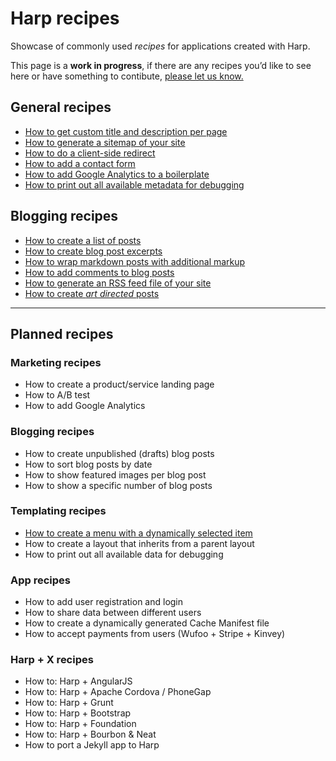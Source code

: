 # Harp recipes

Showcase of commonly used _recipes_ for applications created with Harp.

<div class="panel panel-danger">This page is a <strong>work in progress</strong>, if there are any recipes you’d like to see here or have something to contibute, <a href="/community">please let us know.</a></div>

## General recipes

- [How to get custom title and description per page](/recipes/custom-title-description)
- [How to generate a sitemap of your site](/recipes/blog-sitemap)
- [How to do a client-side redirect](/recipes/client-side-redirect)
- [How to add a contact form](/recipes/marketing-contact-form)
- [How to add Google Analytics to a boilerplate](/recipes/google-analytics)
- [How to print out all available metadata for debugging](/recipes/print-debugging)

## Blogging recipes

- [How to create a list of posts](/recipes/blog-posts-list)
- [How to create blog post excerpts](/recipes/blog-post-excerpts)
- [How to wrap markdown posts with additional markup](/recipes/wrap-markdown-posts)
- [How to add comments to blog posts](/recipes/blog-post-comments)
- [How to generate an RSS feed file of your site](/recipes/blog-rss-feed)
- [How to create _art directed_ posts](/recipes/blog-art-directed-posts)

***

## Planned recipes

### Marketing recipes

- How to create a product/service landing page
- How to A/B test
- How to add Google Analytics

### Blogging recipes

- How to create unpublished (drafts) blog posts
- How to sort blog posts by date
- How to show featured images per blog post
- How to show a specific number of blog posts

### Templating recipes

- [How to create a menu with a dynamically selected item](/recipes/templating-dynamic-selected-menu-item)
- How to create a layout that inherits from a parent layout
- How to print out all available data for debugging

### App recipes

- How to add user registration and login
- How to share data between different users
- How to create a dynamically generated Cache Manifest file
- How to accept payments from users (Wufoo + Stripe + Kinvey)

### Harp + X recipes

- How to: Harp + AngularJS
- How to: Harp + Apache Cordova / PhoneGap
- How to: Harp + Grunt
- How to: Harp + Bootstrap
- How to: Harp + Foundation
- How to: Harp + Bourbon & Neat
- How to port a Jekyll app to Harp

<!-- ## Misc recipes

- How to deploy a Harp app into production
- How to deploy a Harp app to Nodejitsu
- How to deploy a Harp app to Heroku
- How to deploy a Harp app to Github Pages
- How to get Live Reload working with Harp
- How to contribute to Harp on Github

## Other stuff (not sure where this would fit)

- Advanced Jade (yield, partial, custom functions and importing libraries) -->
